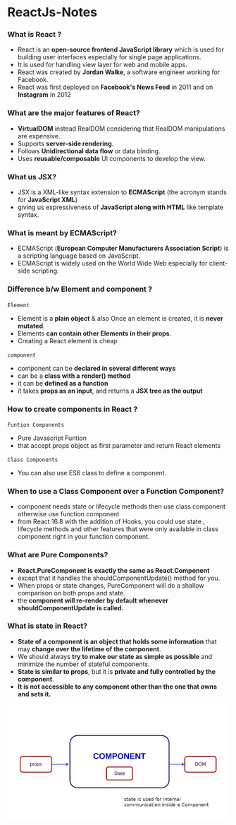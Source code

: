 # ReactJs-Notes

### What is React ? 

 * React is an **open-source frontend JavaScript library** which is used for building user interfaces     especially for single page applications.
 * It is used for handling view layer for web and mobile apps.
 * React was created by **Jordan Walke**, a software engineer working for Facebook.
 * React was first deployed on **Facebook's News Feed** in 2011 and on **Instagram** in 2012
 
 ### What are the major features of React?
 
 * **VirtualDOM** instead RealDOM considering that RealDOM manipulations are expensive.
 * Supports **server-side rendering**.
 * Follows **Unidirectional data flow** or data binding.
 * Uses **reusable/composable** UI components to develop the view.
 
 ### What us JSX?
 
 * JSX is a XML-like syntax extension to **ECMAScript** (the acronym stands for **JavaScript XML**)
 * giving us expressiveness of **JavaScript along with HTML** like template syntax.
 
 ### What is meant by ECMAScript?
 
 * ECMAScript (**European Computer Manufacturers Association Script**) is a scripting language based on JavaScript.
 * ECMAScript is widely used on the World Wide Web especially for client-side scripting.
 
 ### Difference b/w Element and component ?
  
  `Element`<br/>
  
 * Element is a **plain object** & also Once an element is created, it is **never mutated**.
 * Elements **can contain other Elements in their props**. 
 * Creating a React element is cheap
 
 `component`<br/>
 
 * component can be **declared in several different ways**
 * can be a **class with a render() method**
 * it can be **defined as a function**
 * it takes **props as an input**, and returns a **JSX tree as the output**
 
 ### How to create components in React ?
  
  `Funtion Components`<br/>
  
 * Pure Javascript Funtion
 * that accept props object as first parameter and return React elements
 
 `Class Components`<br/>
 
 * You can also use ES6 class to define a component. 

### When to use a Class Component over a Function Component?

* component needs state or lifecycle methods then use class component otherwise use function component
* from React 16.8 with the addition of Hooks, you could use state , lifecycle methods and other features that were only available in class component right in your function component.

### What are Pure Components?

* **React.PureComponent is exactly the same as React.Component**
* except that it handles the shouldComponentUpdate() method for you.
* When props or state changes, PureComponent will do a shallow comparison on both props and state.
* the **component will re-render by default whenever shouldComponentUpdate is called.**

### What is state in React?

* **State of a component is an object that holds some information** that may **change over the lifetime of the component**.
* We should always **try to make our state as simple as possible** and minimize the number of stateful components.
* **State is similar to props**, but it is **private and fully controlled by the component**.
* **It is not accessible to any component other than the one that owns and sets it.**

![state](images/state.jpg)
